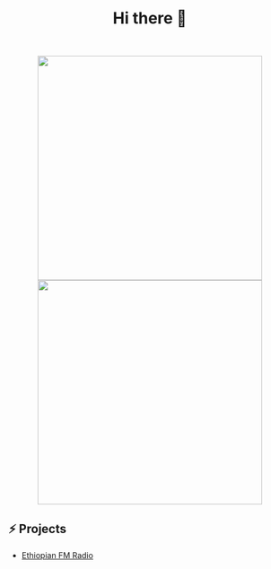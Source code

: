 <h1 align="center">Hi there 👋</h1>
<!-- <img align="left" src="https://orhun.dev/img/crow.png"> -->

<!-- ### Hey! -->
<br>



<p align = "center">
  <img src = "https://github-readme-stats.vercel.app/api?username=fasilminale&show_icons=true&theme=bear" width = 400>
  <img src = "https://github-readme-streak-stats.herokuapp.com?user=fasilminale&theme=dark&hide_border=true" width = 400>
</p>

## ⚡ Projects
- [Ethiopian FM Radio](https://web-fm-radio.herokuapp.com/)
